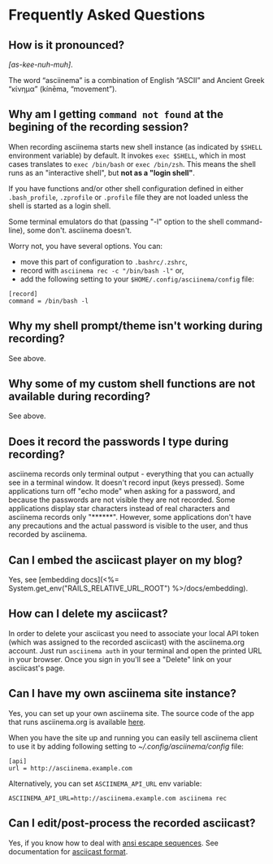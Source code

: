 # Frequently Asked Questions

## How is it pronounced?

_[as-kee-nuh-muh]_.

The word “asciinema” is a combination of English “ASCII” and Ancient Greek
“κίνημα” (kínēma, “movement”).

## Why am I getting `command not found` at the begining of the recording session?

When recording asciinema starts new shell instance (as indicated by `$SHELL`
environment variable) by default. It invokes `exec $SHELL`, which in most
cases translates to `exec /bin/bash` or `exec /bin/zsh`. This means the shell
runs as an "interactive shell", but **not as a "login shell"**.

If you have functions and/or other shell configuration defined in either
`.bash_profile`, `.zprofile` or `.profile` file they are not loaded unless the
shell is started as a login shell.

Some terminal emulators do that (passing "-l" option to the shell command-line),
some don't. asciinema doesn't.

Worry not, you have several options. You can:

* move this part of configuration to `.bashrc/.zshrc`,
* record with `asciinema rec -c "/bin/bash -l"` or,
* add the following setting to your `$HOME/.config/asciinema/config` file:

```
[record]
command = /bin/bash -l
```

## Why my shell prompt/theme isn't working during recording?

See above.

## Why some of my custom shell functions are not available during recording?

See above.

## Does it record the passwords I type during recording?

asciinema records only terminal output - everything that you can actually see
in a terminal window. It doesn't record input (keys pressed). Some
applications turn off "echo mode" when asking for a password, and because
the passwords are not visible they are not recorded. Some applications
display star characters instead of real characters and asciinema records
only "******". However, some applications don't have any precautions and
the actual password is visible to the user, and thus recorded by asciinema.

## Can I embed the asciicast player on my blog?

Yes, see [embedding docs](<%= System.get_env("RAILS_RELATIVE_URL_ROOT") %>/docs/embedding).

## How can I delete my asciicast?

In order to delete your asciicast you need to associate your local API token
(which was assigned to the recorded asciicast) with the asciinema.org
account. Just run `asciinema auth` in your terminal and open the printed URL
in your browser.  Once you sign in you'll see a "Delete" link on your
asciicast's page.

## Can I have my own asciinema site instance?

Yes, you can set up your own asciinema site. The source code of the app that
runs asciinema.org is available
[here](https://github.com/asciinema/asciinema-server).

When you have the site up and running you can easily tell asciinema client to
use it by adding following setting to _~/.config/asciinema/config_ file:

    [api]
    url = http://asciinema.example.com

Alternatively, you can set `ASCIINEMA_API_URL` env variable:

    ASCIINEMA_API_URL=http://asciinema.example.com asciinema rec

## Can I edit/post-process the recorded asciicast?

Yes, if you know how to deal with [ansi escape
sequences](https://en.wikipedia.org/wiki/ANSI_escape_code). See documentation
for [asciicast
format](https://github.com/asciinema/asciinema/blob/master/doc/asciicast-v2.md).
